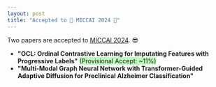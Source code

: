 ```yaml
---
layout: post
title: "Accepted to 🎉 MICCAI 2024 🎉"
---
```


Two papers are accepted to [MICCAI 2024](https://conferences.miccai.org/2024/en/). 😎
- **"OCL: Ordinal Contrastive Learning for Imputating Features with Progressive Labels"** <span style="background-color:rgb(187, 255, 184)">(Provisional Accept: ~11%)</span>
- **"Multi-Modal Graph Neural Network with Transformer-Guided Adaptive Diffusion for Preclinical Alzheimer Classification"**